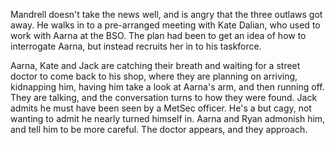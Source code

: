 Mandrell doesn't take the news well, and is angry that the three outlaws got away. He walks in to a pre-arranged meeting with Kate Dalian, who used to work with Aarna at the BSO. The plan had been to get an idea of how to interrogate Aarna, but instead recruits her in to his taskforce. 

Aarna, Kate and Jack are catching their breath and waiting for a street doctor to come back to his shop, where they are planning on arriving, kidnapping him, having him take a look at Aarna's arm, and then running off. They are talking, and the conversation turns to how they were found. Jack admits he must have been seen by a MetSec officer. He's a but cagy, not wanting to admit he nearly turned himself in. Aarna and Ryan admonish him, and tell him to be more careful. The doctor appears, and they approach.
